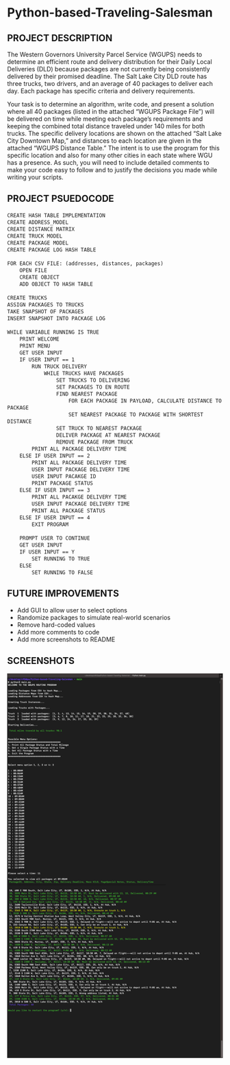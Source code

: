 # Python-based-Traveling-Salesman

## PROJECT DESCRIPTION
The Western Governors University Parcel Service (WGUPS) needs to determine an efficient route and delivery distribution for their Daily Local Deliveries (DLD) because packages are not currently being consistently delivered by their promised deadline. The Salt Lake City DLD route has three trucks, two drivers, and an average of 40 packages to deliver each day. Each package has specific criteria and delivery requirements.

Your task is to determine an algorithm, write code, and present a solution where all 40 packages (listed in the attached “WGUPS Package File”) will be delivered on time while meeting each package’s requirements and keeping the combined total distance traveled under 140 miles for both trucks. The specific delivery locations are shown on the attached “Salt Lake City Downtown Map,” and distances to each location are given in the attached “WGUPS Distance Table.” The intent is to use the program for this specific location and also for many other cities in each state where WGU has a presence. As such, you will need to include detailed comments to make your code easy to follow and to justify the decisions you made while writing your scripts.


## PROJECT PSUEDOCODE
```
CREATE HASH TABLE IMPLEMENTATION
CREATE ADDRESS_MODEL
CREATE DISTANCE MATRIX
CREATE TRUCK MODEL
CREATE PACKAGE MODEL
CREATE PACKAGE LOG HASH TABLE

FOR EACH CSV FILE: (addresses, distances, packages)
    OPEN FILE
    CREATE OBJECT
    ADD OBJECT TO HASH TABLE

CREATE TRUCKS
ASSIGN PACKAGES TO TRUCKS
TAKE SNAPSHOT OF PACKAGES
INSERT SNAPSHOT INTO PACKAGE LOG

WHILE VARIABLE RUNNING IS TRUE
    PRINT WELCOME
    PRINT MENU
    GET USER INPUT
    IF USER INPUT == 1
        RUN TRUCK DELIVERY
            WHILE TRUCKS HAVE PACKAGES
                SET TRUCKS TO DELIVERING
                SET PACKAGES TO EN ROUTE
                FIND NEAREST PACKAGE
                    FOR EACH PACKAGE IN PAYLOAD, CALCULATE DISTANCE TO PACKAGE
                    SET NEAREST PACKAGE TO PACKAGE WITH SHORTEST DISTANCE
                SET TRUCK TO NEAREST PACKAGE
                DELIVER PACKAGE AT NEAREST PACKAGE
                REMOVE PACKAGE FROM TRUCK
        PRINT ALL PACKAGE DELIVERY TIME
    ELSE IF USER INPUT == 2
        PRINT ALL PACKAGE DELIVERY TIME
        USER INPUT PACKAGE DELIVERY TIME
        USER INPUT PACAKGE ID
        PRINT PACKAGE STATUS
    ELSE IF USER INPUT == 3
        PRINT ALL PACAKGE DELIVERY TIME
        USER INPUT PACKAGE DELIVERY TIME
        PRINT ALL PACKAGE STATUS
    ELSE IF USER INPUT == 4
        EXIT PROGRAM
    
    PROMPT USER TO CONTINUE
    GET USER INPUT
    IF USER INPUT == Y
        SET RUNNING TO TRUE
    ELSE
        SET RUNNING TO FALSE
```

## FUTURE IMPROVEMENTS
- Add GUI to allow user to select options
- Randomize packages to simulate real-world scenarios
- Remove hard-coded values
- Add more comments to code
- Add more screenshots to README

## SCREENSHOTS

<img src="./screenshots/G1_all_package_status_0908am.png">